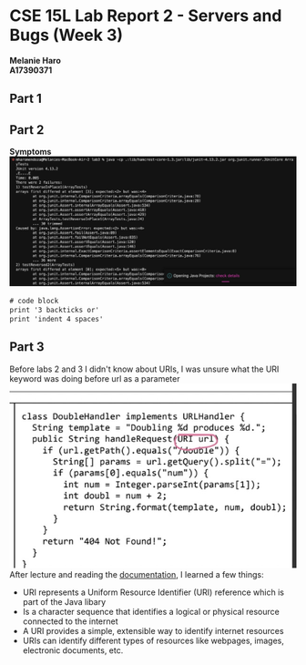 # CSE 15L Lab Report 2 - Servers and Bugs (Week 3)
**Melanie Haro** <br />
**A17390371** <br />

## Part 1

## Part 2
**Symptoms** <br/>
![Image](2F3C974A-73A9-4ACC-9522-DEF9FE6CA78E.jpeg)
```
# code block
print '3 backticks or'
print 'indent 4 spaces'
```

## Part 3
Before labs 2 and 3 I didn't know about URIs, I was unsure what the URI keyword was doing before url as a parameter
![Image](402A6F08-A160-4460-BFF5-45466796409A.jpeg) <br />
After lecture and reading the [documentation](https://docs.oracle.com/javase/8/docs/api/java/net/URI.html), I learned a few things:
- URI represents a Uniform Resource Identifier (URI) reference which is part of the Java libary 
- Is a character sequence that identifies a logical or physical resource connected to the internet
- A URI provides a simple, extensible way to identify internet resources
- URIs can identify different types of resources like webpages, images, electronic documents, etc.
